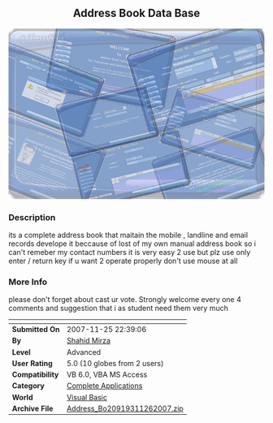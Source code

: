 ﻿<div align="center">

## Address Book Data Base

<img src="PIC20071126119337781.jpg">
</div>

### Description

its a complete address book that maitain the mobile , landline and email records develope it beccause of lost of my own manual address book so i can't remeber my contact numbers it is very easy 2 use but plz use only enter / return key if u want 2 operate properly don't use mouse at all
 
### More Info
 
please don't forget about cast ur vote. Strongly welcome every one 4 comments and suggestion that i as student need them very much


<span>             |<span>
---                |---
**Submitted On**   |2007-11-25 22:39:06
**By**             |[Shahid Mirza](https://github.com/Planet-Source-Code/PSCIndex/blob/master/ByAuthor/shahid-mirza.md)
**Level**          |Advanced
**User Rating**    |5.0 (10 globes from 2 users)
**Compatibility**  |VB 6\.0, VBA MS Access
**Category**       |[Complete Applications](https://github.com/Planet-Source-Code/PSCIndex/blob/master/ByCategory/complete-applications__1-27.md)
**World**          |[Visual Basic](https://github.com/Planet-Source-Code/PSCIndex/blob/master/ByWorld/visual-basic.md)
**Archive File**   |[Address\_Bo20919311262007\.zip](https://github.com/Planet-Source-Code/shahid-mirza-address-book-data-base__1-69675/archive/master.zip)








